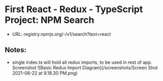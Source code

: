 # First React - Redux - TypeScript Project: NPM Search

- URL: registry.npmjs.org/-/v1/search?text=react

## Notes:

- single index.ts will hold all redux imports, to be used in rest of app.
  Screenshot ![Basic Redux Import Diagram](/screenshots/Screen Shot 2021-06-22 at 9.18.30 PM.png)
